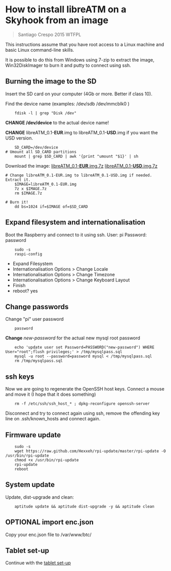 # How to install libreATM on a Skyhook from an image #

> Santiago Crespo 2015 WTFPL

This instructions assume that you have root access to a Linux machine and basic Linux command-line skills.

It is possible to do this from Windows using 7-zip to extract the image, Win32DiskImager to burn it and putty to connect using ssh.

## Burning the image to the SD ##
Insert the SD card on your computer (4Gb or more. Better if class 10).

Find the device name (examples: /dev/sdb /dev/mmcblk0 )
~~~ 
    fdisk -l | grep "Disk /dev"
~~~
**CHANGE /dev/device** to the actual device name!

**CHANGE** libreATM_0.1-**EUR**.img to libreATM_0.1-**USD**.img if you want the USD version.
~~~
    SD_CARD=/dev/device
# Umount all SD_CARD partitions
    mount | grep $SD_CARD | awk '{print "umount "$1}' | sh
~~~
Download the image:
[libreATM_0.1-**EUR**.img.7z](https://mega.nz/#!nxkCjTCL!9O3rutjtF4sw01pS-vlXWd6aQzxWJH_e6zrAMYTUTZE)
[libreATM_0.1-**USD**.img.7z](https://mega.nz/#!f9lTSACQ!P4kZ-F3vJEVNF8gcHaYFIB2vNGI490b5mGsC3vqBJtM)
~~~
# Change libreATM_0.1-EUR.img to libreATM_0.1-USD.img if needed. Extract it.
    $IMAGE=libreATM_0.1-EUR.img
    7z x $IMAGE.7z
    rm $IMAGE.7z

# Burn it!
    dd bs=1024 if=$IMAGE of=$SD_CARD
~~~

## Expand filesystem and internationalisation ##
Boot the Raspberry and connect to it using ssh.
User: pi
Password: password
~~~
    sudo -s
    raspi-config
~~~
* Expand Filesystem
* Internationalisation Options > Change Locale
* Internationalisation Options > Change Timezone
* Internationalisation Options > Change Keyboard Layout
* Finish
* reboot? yes

## Change passwords ##
Change "pi" user password
~~~
    password
~~~
**Change** *new-password* for the actual new mysql root password
~~~
    echo 'update user set Password=PASSWORD("new-password") WHERE User="root";flush privileges;' > /tmp/mysqlpass.sql
    mysql -u root --password=password mysql < /tmp/mysqlpass.sql
    rm /tmp/mysqlpass.sql
~~~
## ssh keys ##
Now we are going to regenerate the OpenSSH host keys. Connect a mouse and move it (I hope that it does something)
~~~
    rm -f /etc/ssh/ssh_host_* ; dpkg-reconfigure openssh-server
~~~
Disconnect and try to connect again using ssh, remove the offending key line on .ssh/known_hosts and connect again.

##  Firmware update ##
~~~
    sudo -s
    wget https://raw.github.com/Hexxeh/rpi-update/master/rpi-update -O /usr/bin/rpi-update
    chmod +x /usr/bin/rpi-update
    rpi-update
    reboot
~~~
##  System update ##
Update, dist-upgrade and clean:
~~~
    aptitude update && aptitude dist-upgrade -y && aptitude clean
~~~

##  **OPTIONAL** import enc.json ##
Copy your enc.json file to /var/www/btc/

## Tablet set-up ##
Continue with the [tablet set-up](How_to_Install_libreATM_on_a_Nexus7_from_scratch.md)


